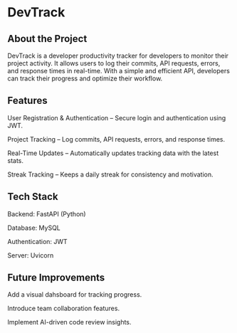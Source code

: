 # DevTrack

## About the Project

DevTrack is a developer productivity tracker for developers to monitor their project activity. It allows users to log their commits, API requests, errors, and response times in real-time. With a simple and efficient API, developers can track their progress and optimize their workflow.

## Features

User Registration & Authentication – Secure login and authentication using JWT.

Project Tracking – Log commits, API requests, errors, and response times.

Real-Time Updates – Automatically updates tracking data with the latest stats.

Streak Tracking – Keeps a daily streak for consistency and motivation.

## Tech Stack

Backend: FastAPI (Python)

Database: MySQL

Authentication: JWT

Server: Uvicorn

## Future Improvements

Add a visual dahsboard for tracking progress.

Introduce team collaboration features.

Implement AI-driven code review insights.
